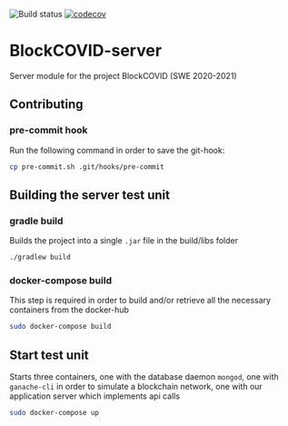![Build status](https://github.com/SwevenSoftware/BlockCOVID-server/actions/workflows/build-server.yml/badge.svg?branch=develop)
[![codecov](https://codecov.io/gh/SwevenSoftware/BlockCOVID-server/branch/develop/graph/badge.svg)](https://codecov.io/gh/SwevenSoftware/BlockCOVID-server)
# BlockCOVID-server
Server module for the project BlockCOVID (SWE 2020-2021)

## Contributing
### pre-commit hook
Run the following command in order to save the git-hook:
``` bash
cp pre-commit.sh .git/hooks/pre-commit
```

## Building the server test unit
### gradle build
Builds the project into a single `.jar` file in the build/libs folder
```sh
./gradlew build
```

### docker-compose build
This step is required in order to build and/or retrieve all the necessary containers from the docker-hub
```sh
sudo docker-compose build
```

## Start test unit
Starts three containers, one with the database daemon `mongod`, one with `ganache-cli` in order to simulate a blockchain network, one with our application server which implements api calls
```sh
sudo docker-compose up
```
